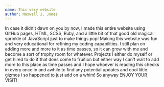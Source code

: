 ```yaml
---
name: This very website
author: Maxwell J. Jones
---
```


In case it didn't dawn on you by now, I made this entire website using GitHub pages, HTML, SCSS, Ruby, and a little bit of that good old magical sprinkle of JavaScript just to make things pop! 
Making this website was fun and very educational for refining my coding capabilities. I still plan on adding more and more to it as time passes, so it can grow with me and become a sort of trophy room for whatever.
Projects I either do myself or get hired to do if that does come to fruition but either way I can't wait to add more to this place as time passes and I hope whoever is reading this checks in every once in and awhile to find 
any potential updates and cool little gizmos i so happened to just add on a whim! So anyway ENJOY YOUR VISIT!
